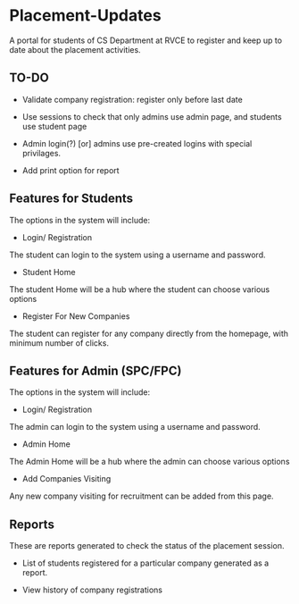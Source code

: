 Placement-Updates
==============

A portal for students of CS Department at RVCE to register and keep up to date about the placement activities.

## TO-DO

* Validate company registration: register only before last date

* Use sessions to check that only admins use admin page, and students use student page

* Admin login(?) [or] admins use pre-created logins with special privilages.

* Add print option for report


## Features for Students

The options in the system will include:

* Login/ Registration

The student can login to the system using a username and password. 

* Student Home

The student Home will be a hub where the student can choose various options

* Register For New Companies 

The student can register for any company directly from the homepage, with minimum number of clicks.


## Features for Admin (SPC/FPC)

The options in the system will include:

* Login/ Registration

The admin can login to the system using a username and password. 

* Admin Home

The Admin Home will be a hub where the admin can choose various options

* Add Companies Visiting

Any new company visiting for recruitment can be added from this page.

## Reports

These are reports generated to check the status of the placement session.

* List of students registered for a particular company generated as a report.

* View history of company registrations
